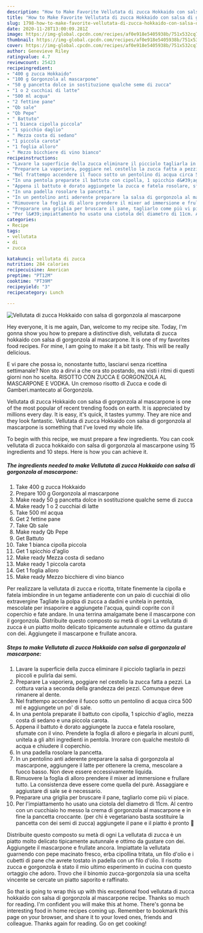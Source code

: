 ```yaml
---
description: "How to Make Favorite Vellutata di zucca Hokkaido con salsa di gorgonzola al mascarpone"
title: "How to Make Favorite Vellutata di zucca Hokkaido con salsa di gorgonzola al mascarpone"
slug: 1798-how-to-make-favorite-vellutata-di-zucca-hokkaido-con-salsa-di-gorgonzola-al-mascarpone
date: 2020-11-28T13:00:09.281Z
image: https://img-global.cpcdn.com/recipes/af0e918e5405938b/751x532cq70/vellutata-di-zucca-hokkaido-con-salsa-di-gorgonzola-al-mascarpone-recipe-main-photo.jpg
thumbnail: https://img-global.cpcdn.com/recipes/af0e918e5405938b/751x532cq70/vellutata-di-zucca-hokkaido-con-salsa-di-gorgonzola-al-mascarpone-recipe-main-photo.jpg
cover: https://img-global.cpcdn.com/recipes/af0e918e5405938b/751x532cq70/vellutata-di-zucca-hokkaido-con-salsa-di-gorgonzola-al-mascarpone-recipe-main-photo.jpg
author: Genevieve Riley
ratingvalue: 4.7
reviewcount: 25423
recipeingredient:
- "400 g zucca Hokkaido"
- "100 g Gorgonzola al mascarpone"
- "50 g pancetta dolce in sostituzione qualche seme di zucca"
- "1 o 2 cucchiai di latte"
- "500 ml acqua"
- "2 fettine pane"
- "Qb sale"
- "Qb Pepe"
- " Battuto"
- "1 bianca cipolla piccola"
- "1 spicchio daglio"
- " Mezza costa di sedano"
- "1 piccola carota"
- "1 foglia alloro"
- " Mezzo bicchiere di vino bianco"
recipeinstructions:
- "Lavare la superficie della zucca eliminare il picciolo tagliarla in pezzi piccoli e pulirla dai semi."
- "Preparare La vaporiera, poggiare nel cestello la zucca fatta a pezzi. La cottura varia a seconda della grandezza dei pezzi. Comunque deve rimanere al dente."
- "Nel frattempo accendere il fuoco sotto un pentolino di acqua circa 500 ml e aggiungete un po&#39; di sale."
- "In una pentola preparate il battuto con cipolla, 1 spicchio d&#39;aglio, mezza costa di sedano e una piccola carota."
- "Appena il battuto è dorato aggiungete la zucca e fatela rosolare, sfumate con il vino. Prendete la foglia di alloro e piegarla in alcuni punti, unitela a gli altri ingredienti in pentola. Irrorare con qualche mestolo di acqua e chiudere il coperchio."
- "In una padella rosolare la pancetta."
- "In un pentolino anti aderente preparare la salsa di gorgonzola al mascarpone, aggiungere il latte per ottenere la crema, mescolare a fuoco basso. Non deve essere eccessivamente liquida."
- "Rimuovere la foglia di alloro prendere il mixer ad immersione e frullare tutto. La consistenza deve essere come quella del purè. Assaggiare e aggiustare di sale se è necessario."
- "Preparare una griglia per bruscare il pane, tagliarlo come più vi piace."
- "Per l&#39;impiattamento ho usato una ciotola del diametro di 11cm. Al centro con un cucchiaio ho messo la crema di gorgonzola al mascarpone e in fine la pancetta croccante. (per chi è vegetariano basta sostituire la pancetta con dei semi di zucca) aggiungete il pane e il piatto è pronto 🎃"
categories:
- Recipe
tags:
- vellutata
- di
- zucca

katakunci: vellutata di zucca 
nutrition: 284 calories
recipecuisine: American
preptime: "PT12M"
cooktime: "PT39M"
recipeyield: "3"
recipecategory: Lunch

---
```



![Vellutata di zucca Hokkaido con salsa di gorgonzola al mascarpone](https://img-global.cpcdn.com/recipes/af0e918e5405938b/751x532cq70/vellutata-di-zucca-hokkaido-con-salsa-di-gorgonzola-al-mascarpone-recipe-main-photo.jpg)

Hey everyone, it is me again, Dan, welcome to my recipe site. Today, I'm gonna show you how to prepare a distinctive dish, vellutata di zucca hokkaido con salsa di gorgonzola al mascarpone. It is one of my favorites food recipes. For mine, I am going to make it a bit tasty. This will be really delicious.

E vi pare che possa io, nonostante tutto, lasciarvi senza ricettina settimanale? Non sto a dirvi a che ora sto postando, ma visti i ritmi di questi giorni non ho scelta. RISOTTO CON ZUCCA E GORGONZOLA AL MASCARPONE E VODKA. Un cremoso risotto di Zucca e code di Gamberi.mantecato al Gorgonzola.

Vellutata di zucca Hokkaido con salsa di gorgonzola al mascarpone is one of the most popular of recent trending foods on earth. It is appreciated by millions every day. It is easy, it's quick, it tastes yummy. They are nice and they look fantastic. Vellutata di zucca Hokkaido con salsa di gorgonzola al mascarpone is something that I've loved my whole life.


To begin with this recipe, we must prepare a few ingredients. You can cook vellutata di zucca hokkaido con salsa di gorgonzola al mascarpone using 15 ingredients and 10 steps. Here is how you can achieve it.

<!--inarticleads1-->

##### The ingredients needed to make Vellutata di zucca Hokkaido con salsa di gorgonzola al mascarpone:

1. Take 400 g zucca Hokkaido
1. Prepare 100 g Gorgonzola al mascarpone
1. Make ready 50 g pancetta dolce in sostituzione qualche seme di zucca
1. Make ready 1 o 2 cucchiai di latte
1. Take 500 ml acqua
1. Get 2 fettine pane
1. Take Qb sale
1. Make ready Qb Pepe
1. Get  Battuto
1. Take 1 bianca cipolla piccola
1. Get 1 spicchio d&#39;aglio
1. Make ready  Mezza costa di sedano
1. Make ready 1 piccola carota
1. Get 1 foglia alloro
1. Make ready  Mezzo bicchiere di vino bianco


Per realizzare la vellutata di zucca e ricotta, tritate finemente la cipolla e fatela imbiondire in un tegame antiaderente con un paio di cucchiai di olio extravergine Tagliate la polpa di zucca a dadini e unitela in pentola, mescolate per insaporire e aggiungete l&#39;acqua, quindi coprite con il coperchio e fate andare. In una terrina amalgamate bene il mascarpone con il gorgonzola. Distribuite questo composto su metà di ogni La vellutata di zucca è un piatto molto delicato tipicamente autunnale e ottimo da gustare con dei. Aggiungete il mascarpone e frullate ancora. 

<!--inarticleads2-->

##### Steps to make Vellutata di zucca Hokkaido con salsa di gorgonzola al mascarpone:

1. Lavare la superficie della zucca eliminare il picciolo tagliarla in pezzi piccoli e pulirla dai semi.
1. Preparare La vaporiera, poggiare nel cestello la zucca fatta a pezzi. La cottura varia a seconda della grandezza dei pezzi. Comunque deve rimanere al dente.
1. Nel frattempo accendere il fuoco sotto un pentolino di acqua circa 500 ml e aggiungete un po&#39; di sale.
1. In una pentola preparate il battuto con cipolla, 1 spicchio d&#39;aglio, mezza costa di sedano e una piccola carota.
1. Appena il battuto è dorato aggiungete la zucca e fatela rosolare, sfumate con il vino. Prendete la foglia di alloro e piegarla in alcuni punti, unitela a gli altri ingredienti in pentola. Irrorare con qualche mestolo di acqua e chiudere il coperchio.
1. In una padella rosolare la pancetta.
1. In un pentolino anti aderente preparare la salsa di gorgonzola al mascarpone, aggiungere il latte per ottenere la crema, mescolare a fuoco basso. Non deve essere eccessivamente liquida.
1. Rimuovere la foglia di alloro prendere il mixer ad immersione e frullare tutto. La consistenza deve essere come quella del purè. Assaggiare e aggiustare di sale se è necessario.
1. Preparare una griglia per bruscare il pane, tagliarlo come più vi piace.
1. Per l&#39;impiattamento ho usato una ciotola del diametro di 11cm. Al centro con un cucchiaio ho messo la crema di gorgonzola al mascarpone e in fine la pancetta croccante. (per chi è vegetariano basta sostituire la pancetta con dei semi di zucca) aggiungete il pane e il piatto è pronto 🎃


Distribuite questo composto su metà di ogni La vellutata di zucca è un piatto molto delicato tipicamente autunnale e ottimo da gustare con dei. Aggiungete il mascarpone e frullate ancora. Impiattate la vellutata guarnendo con pepe macinato fresco, erba cipollina tritata, un filo d&#39;olio e i cubetti di pane che avrete tostato in padella con un filo d&#39;olio. Il risotto zucca e gorgonzola è stato il mio ultimo esperimento in cucina con questo ortaggio che adoro. Trovo che il binomio zucca-gorgonzola sia una scelta vincente se cercate un piatto saporito e raffinato. 

So that is going to wrap this up with this exceptional food vellutata di zucca hokkaido con salsa di gorgonzola al mascarpone recipe. Thanks so much for reading. I'm confident you will make this at home. There's gonna be interesting food in home recipes coming up. Remember to bookmark this page on your browser, and share it to your loved ones, friends and colleague. Thanks again for reading. Go on get cooking!
